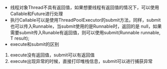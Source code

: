 - 线程对象Thread不具有返回值，如果想要线程有返回值的情况下，可以使用Callable和Future进行处理
- 执行Callable可以是使用ThreadPoolExecutor的submit方法，同样，submit也可以传入Runnable，当submit使用的是Runnable时，返回的是
null，如果需要submit传入Runable有返回值，则可以使用submit(Runnable runnable, T result);
- execute和submit的区别
1. execute没有返回值，submit可以有返回值
2. execute出现异常的时候，直接打印堆栈信息，submit可以进行捕获异常